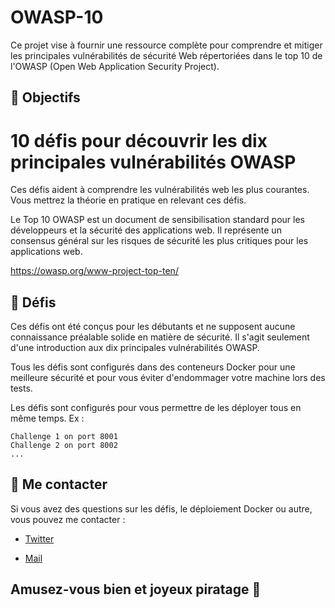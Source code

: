  # OWASP-10 
Ce projet vise à fournir une ressource complète pour comprendre et mitiger les principales vulnérabilités de sécurité Web répertoriées dans le top 10 de l'OWASP (Open Web Application Security Project).

## :memo: Objectifs



# 10 défis pour découvrir les dix principales vulnérabilités OWASP

Ces défis aident à comprendre les vulnérabilités web les plus courantes.
Vous mettrez la théorie en pratique en relevant ces défis.

Le Top 10 OWASP est un document de sensibilisation standard pour les développeurs et la sécurité des applications web. Il représente un consensus général sur les risques de sécurité les plus critiques pour les applications web.

https://owasp.org/www-project-top-ten/

## :dart: Défis
 
Ces défis ont été conçus pour les débutants et ne supposent aucune connaissance préalable solide en matière de sécurité.
Il s'agit seulement d'une introduction aux dix principales vulnérabilités OWASP.

Tous les défis sont configurés dans des conteneurs Docker pour une meilleure sécurité et pour vous éviter d'endommager votre machine lors des tests.

Les défis sont configurés pour vous permettre de les déployer tous en même temps.
Ex : 
```
Challenge 1 on port 8001
Challenge 2 on port 8002
...
```

## :envelope_with_arrow: Me contacter

Si vous avez des questions sur les défis, le déploiement Docker ou autre, vous pouvez me contacter :
- [Twitter](https://twitter.com/Sony_level)

- [Mail](mailto:sony-dilane-level.mbango@isen.yncrea.fr)


## Amusez-vous bien et joyeux piratage :slightly_smiling_face:
